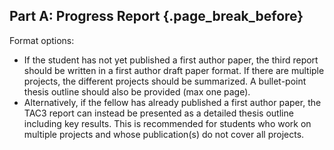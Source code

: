 ## Part A: Progress Report {.page_break_before}

Format options:
- If the student has not yet published a first author paper, the third report should be written in a first author draft paper format. If there are multiple projects, the different projects should be summarized. A bullet-point thesis outline should also be provided (max one page). 
- Alternatively, if the fellow has already published a first author paper, the TAC3 report can instead be presented as a detailed thesis outline including key results. This is recommended for students who work on multiple projects and whose publication(s) do not cover all projects.



